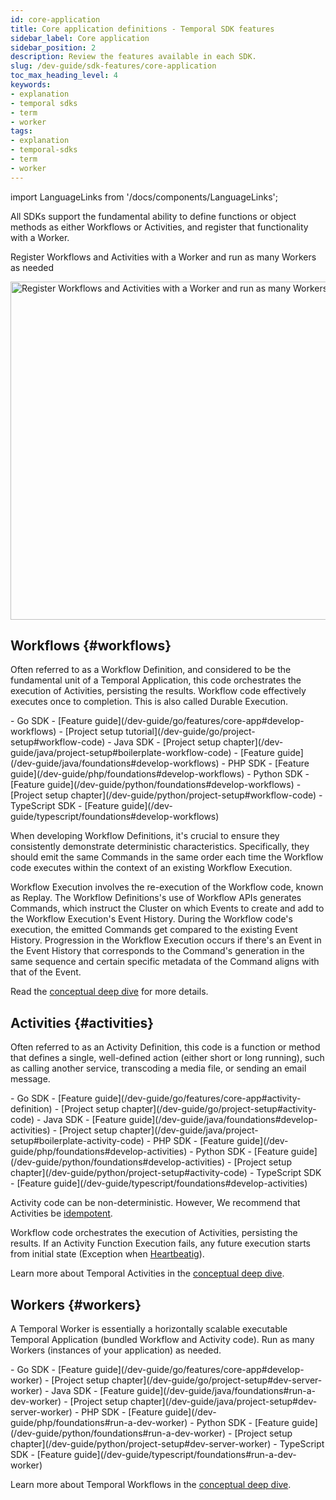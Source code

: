```yaml
---
id: core-application
title: Core application definitions - Temporal SDK features
sidebar_label: Core application
sidebar_position: 2
description: Review the features available in each SDK.
slug: /dev-guide/sdk-features/core-application
toc_max_heading_level: 4
keywords:
- explanation
- temporal sdks
- term
- worker
tags:
- explanation
- temporal-sdks
- term
- worker
---
```


<!-- THIS FILE IS GENERATED. DO NOT EDIT THIS FILE DIRECTLY -->

import LanguageLinks from '/docs/components/LanguageLinks';

All SDKs support the fundamental ability to define functions or object methods as either Workflows or Activities, and register that functionality with a Worker.

<div class="tdiw"><div class="tditw"><p class="tdit">Register Workflows and Activities with a Worker and run as many Workers as needed</p></div><div class="tdiiw"><img class="img_ev3q" src="/diagrams/temporal-application.svg" alt="Register Workflows and Activities with a Worker and run as many Workers as needed" height="541" width="1341" /></div></div>

## Workflows {#workflows}

Often referred to as a Workflow Definition, and considered to be the fundamental unit of a Temporal Application, this code orchestrates the execution of Activities, persisting the results.
Workflow code effectively executes once to completion.
This is also called Durable Execution.

<LanguageLinks>
- Go SDK
- [Feature guide](/dev-guide/go/features/core-app#develop-workflows)
- [Project setup tutorial](/dev-guide/go/project-setup#workflow-code)
- Java SDK
- [Project setup chapter](/dev-guide/java/project-setup#boilerplate-workflow-code)
- [Feature guide](/dev-guide/java/foundations#develop-workflows)
- PHP SDK
- [Feature guide](/dev-guide/php/foundations#develop-workflows)
- Python SDK
- [Feature guide](/dev-guide/python/foundations#develop-workflows)
- [Project setup chapter](/dev-guide/python/project-setup#workflow-code)
- TypeScript SDK
- [Feature guide](/dev-guide/typescript/foundations#develop-workflows)
</LanguageLinks>

When developing Workflow Definitions, it's crucial to ensure they consistently demonstrate deterministic characteristics.
Specifically, they should emit the same Commands in the same order each time the Workflow code executes within the context of an existing Workflow Execution.

Workflow Execution involves the re-execution of the Workflow code, known as Replay.
The Workflow Definitions's use of Workflow APIs generates Commands, which instruct the Cluster on which Events to create and add to the Workflow Execution's Event History.
During the Workflow code's execution, the emitted Commands get compared to the existing Event History.
Progression in the Workflow Execution occurs if there's an Event in the Event History that corresponds to the Command's generation in the same sequence and certain specific metadata of the Command aligns with that of the Event.

Read the [conceptual deep dive](/workflows#workflow-definition) for more details.

## Activities {#activities}

Often referred to as an Activity Definition, this code is a function or method that defines a single, well-defined action (either short or long running), such as calling another service, transcoding a media file, or sending an email message.

<LanguageLinks>
- Go SDK
- [Feature guide](/dev-guide/go/features/core-app#activity-definition)
- [Project setup chapter](/dev-guide/go/project-setup#activity-code)
- Java SDK
- [Feature guide](/dev-guide/java/foundations#develop-activities)
- [Project setup chapter](/dev-guide/java/project-setup#boilerplate-activity-code)
- PHP SDK
- [Feature guide](/dev-guide/php/foundations#develop-activities)
- Python SDK
- [Feature guide](/dev-guide/python/foundations#develop-activities)
- [Project setup chapter](/dev-guide/python/project-setup#activity-code)
- TypeScript SDK
- [Feature guide](/dev-guide/typescript/foundations#develop-activities)
</LanguageLinks>

Activity code can be non-deterministic.
However, We recommend that Activities be [idempotent](/activities#idempotency).

Workflow code orchestrates the execution of Activities, persisting the results.
If an Activity Function Execution fails, any future execution starts from initial state (Exception when [Heartbeatig](/dev-guide/sdk-features/activity-heartbeats#)).

Learn more about Temporal Activities in the [conceptual deep dive](/activities#).

## Workers {#workers}

A Temporal Worker is essentially a horizontally scalable executable Temporal Application (bundled Workflow and Activity code).
Run as many Workers (instances of your application) as needed.

<LanguageLinks>
- Go SDK
- [Feature guide](/dev-guide/go/features/core-app#develop-worker)
- [Project setup chapter](/dev-guide/go/project-setup#dev-server-worker)
- Java SDK
- [Feature guide](/dev-guide/java/foundations#run-a-dev-worker)
- [Project setup chapter](/dev-guide/java/project-setup#dev-server-worker)
- PHP SDK
- [Feature guide](/dev-guide/php/foundations#run-a-dev-worker)
- Python SDK
- [Feature guide](/dev-guide/python/foundations#run-a-dev-worker)
- [Project setup chapter](/dev-guide/python/project-setup#dev-server-worker)
- TypeScript SDK
- [Feature guide](/dev-guide/typescript/foundations#run-a-dev-worker)
</LanguageLinks>

Learn more about Temporal Workflows in the [conceptual deep dive](/workflows#).
